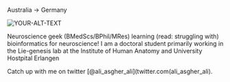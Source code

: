 Australia -> Germany

<picture>
 <img alt="YOUR-ALT-TEXT" src="YOUR-DEFAULT-IMAGE">
</picture>

Neuroscience geek (BMedScs/BPhil/MRes) learning (read: struggling with) bioinformatics for neuroscience! I am a doctoral student primarily working in the Lie-genesis lab at the Institute of Human Anatomy and University Hostpital Erlangen

Catch up with me on twitter [@ali_asgher_ali](twitter.com(ali_asgher_ali).
<!---
AAA-3/AAA-3 is a ✨ special ✨ repository because its `README.md` (this file) appears on your GitHub profile.
You can click the Preview link to take a look at your changes.
- 💞️ I’m looking to collaborate on ...
--->
